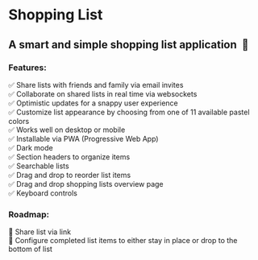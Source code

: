 # Shopping List


## A smart and simple shopping list application &nbsp;🛒


### Features:

✅ Share lists with friends and family via email invites\
✅ Collaborate on shared lists in real time via websockets\
✅ Optimistic updates for a snappy user experience\
✅ Customize list appearance by choosing from one of 11 available pastel colors\
✅ Works well on desktop or mobile\
✅ Installable via PWA (Progressive Web App)\
✅ Dark mode\
✅ Section headers to organize items\
✅ Searchable lists\
✅ Drag and drop to reorder list items\
✅ Drag and drop shopping lists overview page\
✅ Keyboard controls


### Roadmap:

📝 Share list via link\
📝 Configure completed list items to either stay in place or drop to the bottom of list
